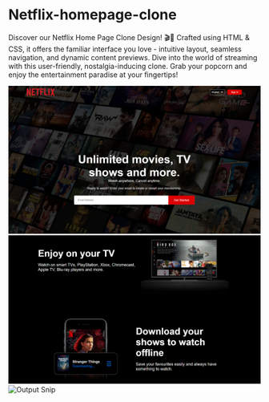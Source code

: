 # Netflix-homepage-clone
Discover our Netflix Home Page Clone Design! 🎬🍿 Crafted using HTML &amp; CSS, it offers the familiar interface you love - intuitive layout, seamless navigation, and dynamic content previews. Dive into the world of streaming with this user-friendly, nostalgia-inducing clone. Grab your popcorn and enjoy the entertainment paradise at your fingertips! 
 
 ![Output Snip](./Images/output1.png "This will be the final output")
 ![Output Snip](./Images/output2.png "This will be the final output")
 ![Output Snip](./Images/output%3.png)
 
